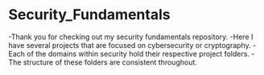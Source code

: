 # Security_Fundamentals
-Thank you for checking out my security fundamentals repository. 
-Here I have several projects that are focused on cybersecurity or cryptography. 
-Each of the domains within security hold their respective project folders. 
-The structure of these folders are consistent throughout. 
